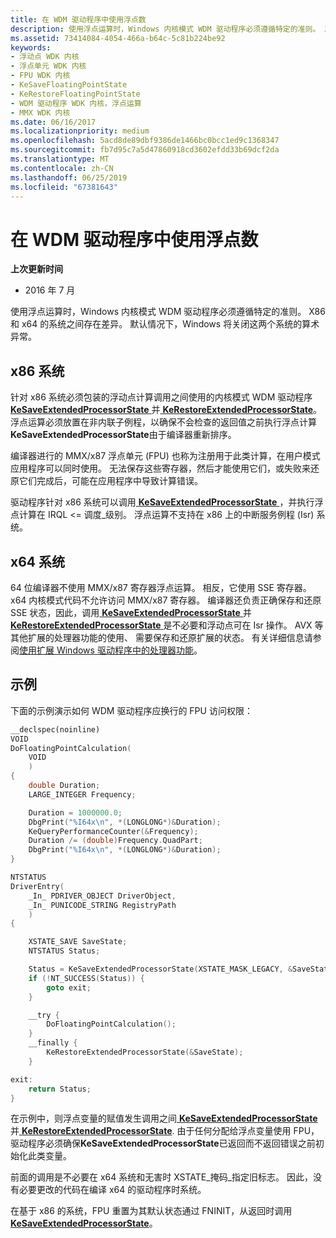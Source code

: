 ```yaml
---
title: 在 WDM 驱动程序中使用浮点数
description: 使用浮点运算时，Windows 内核模式 WDM 驱动程序必须遵循特定的准则。 X86 和 x64 的系统之间存在差异。 默认情况下，Windows 将关闭这两个系统的算术异常。
ms.assetid: 73414084-4054-466a-b64c-5c81b224be92
keywords:
- 浮动点 WDK 内核
- 浮点单元 WDK 内核
- FPU WDK 内核
- KeSaveFloatingPointState
- KeRestoreFloatingPointState
- WDM 驱动程序 WDK 内核，浮点运算
- MMX WDK 内核
ms.date: 06/16/2017
ms.localizationpriority: medium
ms.openlocfilehash: 5acd8de89dbf9386de1466bc0bcc1ed9c1368347
ms.sourcegitcommit: fb7d95c7a5d47860918cd3602efdd33b69dcf2da
ms.translationtype: MT
ms.contentlocale: zh-CN
ms.lasthandoff: 06/25/2019
ms.locfileid: "67381643"
---
```

# <a name="using-floating-point-in-a-wdm-driver"></a>在 WDM 驱动程序中使用浮点数


**上次更新时间**

-   2016 年 7 月

使用浮点运算时，Windows 内核模式 WDM 驱动程序必须遵循特定的准则。 X86 和 x64 的系统之间存在差异。 默认情况下，Windows 将关闭这两个系统的算术异常。

## <a name="x86-systems"></a>x86 系统


针对 x86 系统必须包装的浮动点计算调用之间使用的内核模式 WDM 驱动程序[ **KeSaveExtendedProcessorState** ](https://docs.microsoft.com/windows-hardware/drivers/ddi/content/wdm/nf-wdm-kesaveextendedprocessorstate)并[ **KeRestoreExtendedProcessorState**](https://docs.microsoft.com/windows-hardware/drivers/ddi/content/wdm/nf-wdm-kerestoreextendedprocessorstate)。 浮点运算必须放置在非内联子例程，以确保不会检查的返回值之前执行浮点计算**KeSaveExtendedProcessorState**由于编译器重新排序。

编译器进行的 MMX/x87 浮点单元 (FPU) 也称为注册用于此类计算，在用户模式应用程序可以同时使用。 无法保存这些寄存器，然后才能使用它们，或失败来还原它们完成后，可能在应用程序中导致计算错误。

驱动程序针对 x86 系统可以调用[ **KeSaveExtendedProcessorState** ](https://docs.microsoft.com/windows-hardware/drivers/ddi/content/wdm/nf-wdm-kesaveextendedprocessorstate) ，并执行浮点计算在 IRQL &lt;= 调度\_级别。 浮点运算不支持在 x86 上的中断服务例程 (Isr) 系统。

## <a name="x64-systems"></a>x64 系统


64 位编译器不使用 MMX/x87 寄存器浮点运算。 相反，它使用 SSE 寄存器。 x64 内核模式代码不允许访问 MMX/x87 寄存器。 编译器还负责正确保存和还原 SSE 状态，因此，调用[ **KeSaveExtendedProcessorState** ](https://docs.microsoft.com/windows-hardware/drivers/ddi/content/wdm/nf-wdm-kesaveextendedprocessorstate)并[ **KeRestoreExtendedProcessorState** ](https://docs.microsoft.com/windows-hardware/drivers/ddi/content/wdm/nf-wdm-kerestoreextendedprocessorstate)是不必要和浮动点可在 Isr 操作。 AVX 等其他扩展的处理器功能的使用、 需要保存和还原扩展的状态。 有关详细信息请参阅[使用扩展 Windows 驱动程序中的处理器功能](floating-point-support-for-64-bit-drivers.md)。

## <a name="example"></a>示例


下面的示例演示如何 WDM 驱动程序应换行的 FPU 访问权限：

```cpp
__declspec(noinline)
VOID
DoFloatingPointCalculation(
    VOID
    )
{
    double Duration;
    LARGE_INTEGER Frequency;

    Duration = 1000000.0;
    DbgPrint("%I64x\n", *(LONGLONG*)&Duration);
    KeQueryPerformanceCounter(&Frequency);
    Duration /= (double)Frequency.QuadPart;
    DbgPrint("%I64x\n", *(LONGLONG*)&Duration);
}

NTSTATUS
DriverEntry(
    _In_ PDRIVER_OBJECT DriverObject,
    _In_ PUNICODE_STRING RegistryPath
    )
{

    XSTATE_SAVE SaveState;
    NTSTATUS Status;

    Status = KeSaveExtendedProcessorState(XSTATE_MASK_LEGACY, &SaveState);
    if (!NT_SUCCESS(Status)) {
        goto exit;
    }

    __try {
        DoFloatingPointCalculation();
    }
    __finally {
        KeRestoreExtendedProcessorState(&SaveState);
    }

exit:
    return Status;
}
```

在示例中，则浮点变量的赋值发生调用之间[ **KeSaveExtendedProcessorState** ](https://docs.microsoft.com/windows-hardware/drivers/ddi/content/wdm/nf-wdm-kesaveextendedprocessorstate)并[ **KeRestoreExtendedProcessorState**](https://docs.microsoft.com/windows-hardware/drivers/ddi/content/wdm/nf-wdm-kerestoreextendedprocessorstate). 由于任何分配给浮点变量使用 FPU，驱动程序必须确保**KeSaveExtendedProcessorState**已返回而不返回错误之前初始化此类变量。

前面的调用是不必要在 x64 系统和无害时 XSTATE\_掩码\_指定旧标志。 因此，没有必要更改的代码在编译 x64 的驱动程序时系统。

在基于 x86 的系统，FPU 重置为其默认状态通过 FNINIT，从返回时调用[ **KeSaveExtendedProcessorState**](https://docs.microsoft.com/windows-hardware/drivers/ddi/content/wdm/nf-wdm-kesaveextendedprocessorstate)。

 

 




